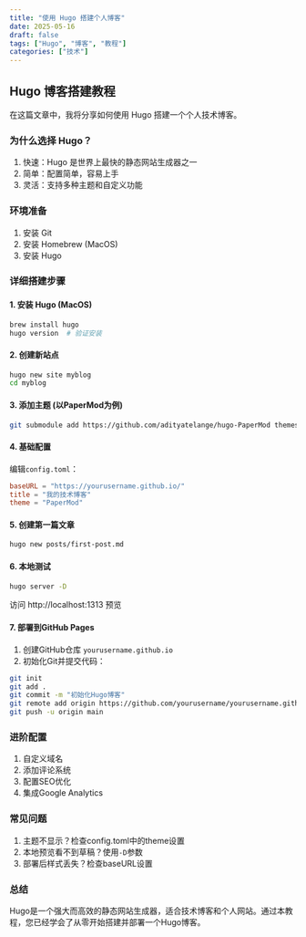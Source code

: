 ```yaml
---
title: "使用 Hugo 搭建个人博客"
date: 2025-05-16
draft: false
tags: ["Hugo", "博客", "教程"]
categories: ["技术"]
---
```


## Hugo 博客搭建教程

在这篇文章中，我将分享如何使用 Hugo 搭建一个个人技术博客。

### 为什么选择 Hugo？

1. 快速：Hugo 是世界上最快的静态网站生成器之一
2. 简单：配置简单，容易上手  
3. 灵活：支持多种主题和自定义功能

### 环境准备

1. 安装 Git
2. 安装 Homebrew (MacOS)
3. 安装 Hugo

### 详细搭建步骤

#### 1. 安装 Hugo (MacOS)

```bash
brew install hugo
hugo version  # 验证安装
```

#### 2. 创建新站点

```bash
hugo new site myblog
cd myblog
```

#### 3. 添加主题 (以PaperMod为例)

```bash
git submodule add https://github.com/adityatelange/hugo-PaperMod themes/PaperMod
```

#### 4. 基础配置

编辑`config.toml`：

```toml
baseURL = "https://yourusername.github.io/"
title = "我的技术博客"
theme = "PaperMod"
```

#### 5. 创建第一篇文章

```bash
hugo new posts/first-post.md
```

#### 6. 本地测试

```bash
hugo server -D
```
访问 http://localhost:1313 预览

#### 7. 部署到GitHub Pages

1. 创建GitHub仓库 `yourusername.github.io`
2. 初始化Git并提交代码：

```bash
git init
git add .
git commit -m "初始化Hugo博客"
git remote add origin https://github.com/yourusername/yourusername.github.io.git
git push -u origin main
```

### 进阶配置

1. 自定义域名
2. 添加评论系统
3. 配置SEO优化
4. 集成Google Analytics

### 常见问题

1. 主题不显示？检查config.toml中的theme设置
2. 本地预览看不到草稿？使用`-D`参数
3. 部署后样式丢失？检查baseURL设置

### 总结

Hugo是一个强大而高效的静态网站生成器，适合技术博客和个人网站。通过本教程，您已经学会了从零开始搭建并部署一个Hugo博客。